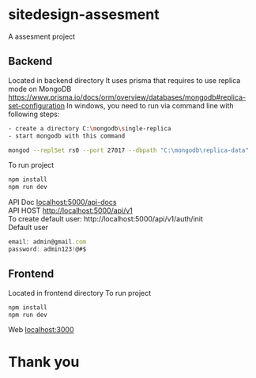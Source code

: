 # sitedesign-assesment
A assesment project
## Backend
Located in backend directory
It uses prisma that requires to use replica mode on MongoDB
https://www.prisma.io/docs/orm/overview/databases/mongodb#replica-set-configuration
In windows, you need to run via command line with following steps:
```sh
- create a directory C:\mongodb\single-replica
- start mongodb with this command 

mongod --replSet rs0 --port 27017 --dbpath "C:\mongodb\replica-data"
```
To run project
```sh
npm install
npm run dev
```
API Doc [localhost:5000/api-docs](http://localhost:5000/api/v1/api-docs)<br>
API HOST [http://localhost:5000/api/v1](http://localhost:5000/api/v1)<br>
To create default user: http://localhost:5000/api/v1/auth/init <br>
Default user<br>
```js
email: admin@gmail.com
password: admin123!@#$
```
## Frontend
Located in frontend directory
To run project
```sh
npm install
npm run dev
```
Web [localhost:3000](http://localhost:3000)<br>

# Thank you